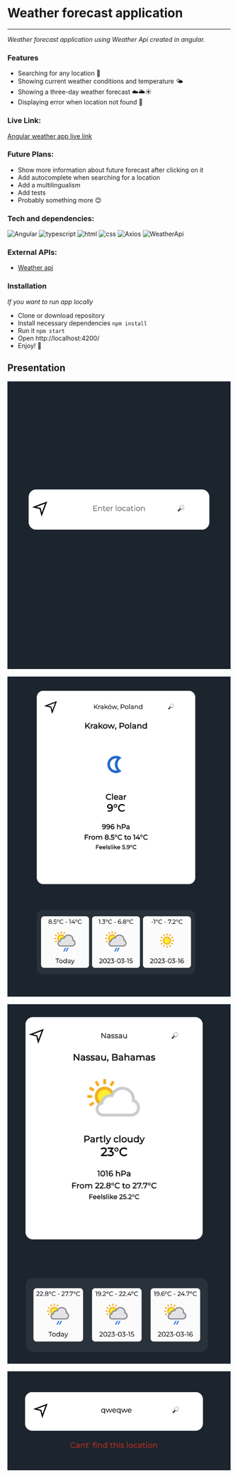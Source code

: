 # Weather forecast application

---

_Weather forecast application using Weather Api created in angular._

### Features

- Searching for any location 🗿
- Showing current weather conditions and temperature 🌤 ️
- Showing a three-day weather forecast ☁️🌥️☀️
- Displaying error when location not found 🚫

### Live Link:

[Angular weather app live link](https://angularweatherapplication.netlify.app)

### Future Plans:

- Show more information about future forecast after clicking on it
- Add autocomplete when searching for a location
- Add a multilingualism
- Add tests
- Probably something more 😊

### Tech and dependencies:

![Angular](https://img.shields.io/badge/-angular-red?style=for-the-badge&logo=angular) ![typescript](https://img.shields.io/badge/-typescript-yellow?style=for-the-badge&logo=typescript) ![html](https://img.shields.io/badge/-html-green?style=for-the-badge&logo=html5)
![css](https://img.shields.io/badge/-css-blue?style=for-the-badge&logo=css3) ![Axios](https://img.shields.io/badge/-Axios-purple?style=for-the-badge&logo=axios) ![WeatherApi](https://img.shields.io/badge/-WeatherApi-blue?style=for-the-badge)

### External APIs:

- [Weather api](https://www.weatherapi.com/)

### Installation

_If you want to run app locally_

- Clone or download repository
- Install necessary dependencies `npm install`
- Run it `npm start`
- Open http://localhost:4200/
- Enjoy! 🎉

## Presentation

![Screenshot1](https://raw.githubusercontent.com/ajgoras/angular-weather-app/main/screenshots/1.png)

![Screenshot2](https://raw.githubusercontent.com/ajgoras/angular-weather-app/main/screenshots/2.png)

![Screenshot3](https://raw.githubusercontent.com/ajgoras/angular-weather-app/main/screenshots/3.png)

![Screenshot4](https://raw.githubusercontent.com/ajgoras/angular-weather-app/main/screenshots/4.png)
